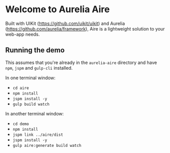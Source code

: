 # Welcome to Aurelia Aire

Built with UIKit (https://github.com/uikit/uikit) and Aurelia (https://github.com/aurelia/framework), Aire is a lightweight solution to your web-app needs.


## Running the demo
This assumes that you're already in the `aurelia-aire` directory and have `npm`, `jspm` and `gulp-cli` installed.

In one terminal window:
- `cd aire`
- `npm install`
- `jspm install -y`
- `gulp build watch`

In another terminal window:
- `cd demo`
- `npm install`
- `jspm link ../aire/dist`
- `jspm install -y`
- `gulp aire:generate build watch`



